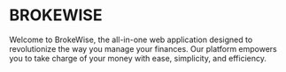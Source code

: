 # BROKEWISE
Welcome to BrokeWise, the all-in-one web application designed to revolutionize the way you manage your finances. Our platform empowers you to take charge of your money with ease, simplicity, and efficiency.
